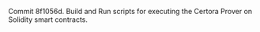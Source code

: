 Commit 8f1056d.                    Build and Run scripts for executing the Certora Prover on Solidity smart contracts.